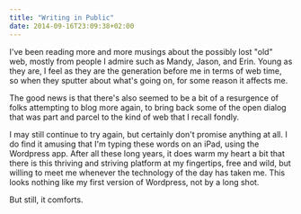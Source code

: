 ```yaml
---
title: "Writing in Public"
date: 2014-09-16T23:09:38+02:00
---
```


I've been reading more and more musings about the possibly lost "old" web, mostly from people I admire such as Mandy, Jason, and Erin. Young as they are, I feel as they are the generation before me in terms of web time, so when they sputter about what's going on, for some reason it affects me.

The good news is that there's also seemed to be a bit of a resurgence of folks attempting to blog more again, to bring back some of the open dialog that was part and parcel to the kind of web that I recall fondly.

I may still continue to try again, but certainly don't promise anything at all. I do find it amusing that I'm typing these words on an iPad, using the Wordpress app. After all these long years, it does warm my heart a bit that there is this thriving and striving platform at my fingertips, free and wild, but willing to meet me whenever the technology of the day has taken me. This looks nothing like my first version of Wordpress, not by a long shot.

But still, it comforts.
